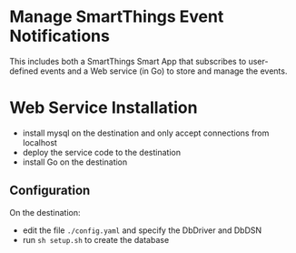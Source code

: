 # Manage SmartThings Event Notifications
This includes both a SmartThings Smart App that subscribes to user-defined events
and a Web service (in Go) to store and manage the events.

# Web Service Installation
* install mysql on the destination and only accept connections from localhost
* deploy the service code to the destination
* install Go on the destination

## Configuration
On the destination:
* edit the file `./config.yaml` and specify the DbDriver and DbDSN
* run `sh setup.sh` to create the database
